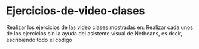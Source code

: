 # Ejercicios-de-video-clases
Realizar los ejercicios de las video clases mostradas en:   Realizar cada unos de los ejercicios sin la ayuda del asistente visual de Netbeans, es decir, escribiendo todo el codigo
